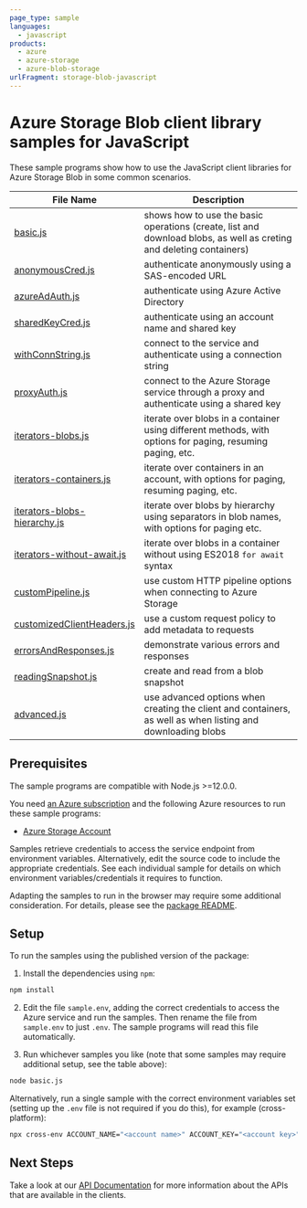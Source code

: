 ```yaml
---
page_type: sample
languages:
  - javascript
products:
  - azure
  - azure-storage
  - azure-blob-storage
urlFragment: storage-blob-javascript
---
```


# Azure Storage Blob client library samples for JavaScript

These sample programs show how to use the JavaScript client libraries for Azure Storage Blob in some common scenarios.

| **File Name**                                             | **Description**                                                                                                     |
| --------------------------------------------------------- | ------------------------------------------------------------------------------------------------------------------- |
| [basic.js][basic]                                         | shows how to use the basic operations (create, list and download blobs, as well as creting and deleting containers) |
| [anonymousCred.js][anonymouscred]                         | authenticate anonymously using a SAS-encoded URL                                                                    |
| [azureAdAuth.js][azureadauth]                             | authenticate using Azure Active Directory                                                                           |
| [sharedKeyCred.js][sharedkeycred]                         | authenticate using an account name and shared key                                                                   |
| [withConnString.js][withconnstring]                       | connect to the service and authenticate using a connection string                                                   |
| [proxyAuth.js][proxyauth]                                 | connect to the Azure Storage service through a proxy and authenticate using a shared key                            |
| [iterators-blobs.js][iterators-blobs]                     | iterate over blobs in a container using different methods, with options for paging, resuming paging, etc.           |
| [iterators-containers.js][iterators-containers]           | iterate over containers in an account, with options for paging, resuming paging, etc.                               |
| [iterators-blobs-hierarchy.js][iterators-blobs-hierarchy] | iterate over blobs by hierarchy using separators in blob names, with options for paging etc.                        |
| [iterators-without-await.js][iterators-without-await]     | iterate over blobs in a container without using ES2018 `for await` syntax                                           |
| [customPipeline.js][custompipeline]                       | use custom HTTP pipeline options when connecting to Azure Storage                                                   |
| [customizedClientHeaders.js][customizedclientheaders]     | use a custom request policy to add metadata to requests                                                             |
| [errorsAndResponses.js][errorsandresponses]               | demonstrate various errors and responses                                                                            |
| [readingSnapshot.js][readingsnapshot]                     | create and read from a blob snapshot                                                                                |
| [advanced.js][advanced]                                   | use advanced options when creating the client and containers, as well as when listing and downloading blobs         |

## Prerequisites

The sample programs are compatible with Node.js >=12.0.0.

You need [an Azure subscription][freesub] and the following Azure resources to run these sample programs:

- [Azure Storage Account][createinstance_azurestorageaccount]

Samples retrieve credentials to access the service endpoint from environment variables. Alternatively, edit the source code to include the appropriate credentials. See each individual sample for details on which environment variables/credentials it requires to function.

Adapting the samples to run in the browser may require some additional consideration. For details, please see the [package README][package].

## Setup

To run the samples using the published version of the package:

1. Install the dependencies using `npm`:

```bash
npm install
```

2. Edit the file `sample.env`, adding the correct credentials to access the Azure service and run the samples. Then rename the file from `sample.env` to just `.env`. The sample programs will read this file automatically.

3. Run whichever samples you like (note that some samples may require additional setup, see the table above):

```bash
node basic.js
```

Alternatively, run a single sample with the correct environment variables set (setting up the `.env` file is not required if you do this), for example (cross-platform):

```bash
npx cross-env ACCOUNT_NAME="<account name>" ACCOUNT_KEY="<account key>" node basic.js
```

## Next Steps

Take a look at our [API Documentation][apiref] for more information about the APIs that are available in the clients.

[basic]: https://github.com/Azure/azure-sdk-for-js/blob/master/sdk/storage/storage-blob/samples/v12/javascript/basic.js
[anonymouscred]: https://github.com/Azure/azure-sdk-for-js/blob/master/sdk/storage/storage-blob/samples/v12/javascript/anonymousCred.js
[azureadauth]: https://github.com/Azure/azure-sdk-for-js/blob/master/sdk/storage/storage-blob/samples/v12/javascript/azureAdAuth.js
[sharedkeycred]: https://github.com/Azure/azure-sdk-for-js/blob/master/sdk/storage/storage-blob/samples/v12/javascript/sharedKeyCred.js
[withconnstring]: https://github.com/Azure/azure-sdk-for-js/blob/master/sdk/storage/storage-blob/samples/v12/javascript/withConnString.js
[proxyauth]: https://github.com/Azure/azure-sdk-for-js/blob/master/sdk/storage/storage-blob/samples/v12/javascript/proxyAuth.js
[iterators-blobs]: https://github.com/Azure/azure-sdk-for-js/blob/master/sdk/storage/storage-blob/samples/v12/javascript/iterators-blobs.js
[iterators-containers]: https://github.com/Azure/azure-sdk-for-js/blob/master/sdk/storage/storage-blob/samples/v12/javascript/iterators-containers.js
[iterators-blobs-hierarchy]: https://github.com/Azure/azure-sdk-for-js/blob/master/sdk/storage/storage-blob/samples/v12/javascript/iterators-blobs-hierarchy.js
[iterators-without-await]: https://github.com/Azure/azure-sdk-for-js/blob/master/sdk/storage/storage-blob/samples/v12/javascript/iterators-without-await.js
[custompipeline]: https://github.com/Azure/azure-sdk-for-js/blob/master/sdk/storage/storage-blob/samples/v12/javascript/customPipeline.js
[customizedclientheaders]: https://github.com/Azure/azure-sdk-for-js/blob/master/sdk/storage/storage-blob/samples/v12/javascript/customizedClientHeaders.js
[errorsandresponses]: https://github.com/Azure/azure-sdk-for-js/blob/master/sdk/storage/storage-blob/samples/v12/javascript/errorsAndResponses.js
[readingsnapshot]: https://github.com/Azure/azure-sdk-for-js/blob/master/sdk/storage/storage-blob/samples/v12/javascript/readingSnapshot.js
[advanced]: https://github.com/Azure/azure-sdk-for-js/blob/master/sdk/storage/storage-blob/samples/v12/javascript/advanced.js
[apiref]: https://docs.microsoft.com/javascript/api/@azure/storage-blob
[freesub]: https://azure.microsoft.com/free/
[createinstance_azurestorageaccount]: https://docs.microsoft.com/azure/storage/common/storage-account-overview
[package]: https://github.com/Azure/azure-sdk-for-js/tree/master/sdk/storage/storage-blob/README.md
